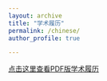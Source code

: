 ```yaml
---
layout: archive
title: "学术履历"
permalink: /chinese/
author_profile: true

---
```


[点击这里查看PDF版学术履历](https://portland-my.sharepoint.com/:b:/g/personal/zcchen5-c_my_cityu_edu_hk/Edr1Ni-A6KhBk8jW93RKoIoBQLQMBttrWn4W_sS1M0O4cA)
